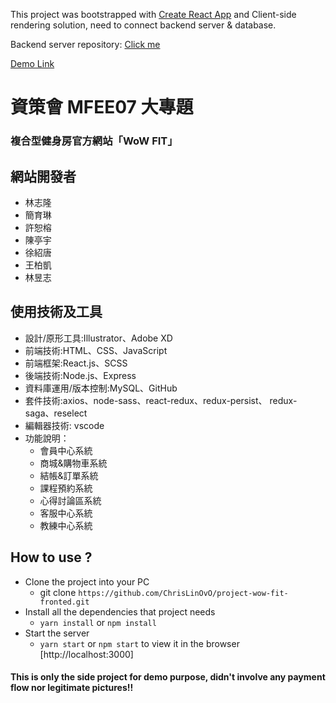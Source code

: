 This project was bootstrapped with [Create React App](https://github.com/facebook/create-react-app.git)
 and Client-side rendering solution, need to connect backend server & database.

Backend server repository: [Click me](https://github.com/ChrisLinOvO/wow-gym-server)

[Demo Link](https://wow-gym.onrender.com/)

# 資策會 MFEE07 大專題 
### 複合型健身房官方網站「WoW FIT」

## 網站開發者
* 林志隆
* 簡育琳
* 許恕榕
* 陳亭宇
* 徐紹唐
* 王柏凱
* 林昱志

## 使用技術及工具
* 設計/原形工具:Illustrator、Adobe XD
* 前端技術:HTML、CSS、JavaScript
* 前端框架:React.js、SCSS
* 後端技術:Node.js、Express
* 資料庫運用/版本控制:MySQL、GitHub
* 套件技術:axios、node-sass、react-redux、redux-persist、
redux-saga、reselect
* 編輯器技術: vscode
* 功能說明：
	* 會員中心系統 
	* 商城&購物車系統
	* 結帳&訂單系統
	* 課程預約系統
	* 心得討論區系統
	* 客服中心系統 
	* 教練中心系統
  
## How to use ?
* Clone the project into your PC
	* git clone `https://github.com/ChrisLinOvO/project-wow-fit-fronted.git`
* Install all the dependencies that project needs
	* `yarn install` or `npm install`
* Start the server
	* `yarn start` or `npm start` to view it in the browser [http://localhost:3000]
#### This is only the side project for demo purpose, didn't involve any payment flow nor legitimate pictures!!
